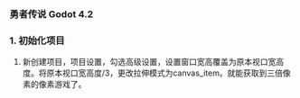 ### 勇者传说 Godot 4.2

### 1. 初始化项目
1. 新创建项目，项目设置，勾选高级设置，设置窗口宽高覆盖为原本视口宽高度。将原本视口宽高度/3，更改拉伸模式为canvas_item。就能获取到三倍像素的像素游戏了。
